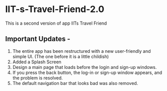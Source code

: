 # IIT-s-Travel-Friend-2.0

This is a second version of app IITs Travel Friend

## Important Updates -

1. The entire app has been restructured with a new user-friendly and simple UI. (The one before it is a little childish)
2. Added a Splash Screen
3. Design a main page that loads before the login and sign-up windows.
4. If you press the back button, the log-in or sign-up window appears, and the problem is resolved.
5. The default navigation bar that looks bad was also removed.



